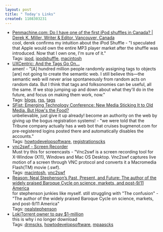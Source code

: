 ```yaml
---
layout: post
title: " Today's Links"
created: 1108303231
---
```


<ul class="jotsBookmarks">

<li><a href="http://www.penmachine.com/2005/02/do-i-have-one-of-first-ipod-shuffles.html"><span class="jotsBookmarkTitle">Penmachine.com: Do I have one of the first iPod shuffles in Canada? | Derek K. Miller, Writer &amp; Editor, Vancouver, Canada</span></a>
<br><span class="jotsBookmarkDescription">cool, derek confirms my intuition about the iPod Shuffle - &quot;I speculated that Apple would own the entire MP3 player market after the shuffle was introduced. Now that I own one, I'm sure of it.&quot;</span>
<br><span class="jotsBookmarkTags">Tags: <a href="http://www.jots.com/users/roland/ipod">ipod</a>, <a href="http://www.jots.com/users/roland/ipodshuffle">ipodshuffle</a>, <a href="http://www.jots.com/users/roland/macintosh">macintosh</a></span>
</li>

<li><a href="http://uxcentric.blogspot.com/2005/02/and-tags-go-on.html"><span class="jotsBookmarkTitle">UXCentric: And the Tags Go On...</span></a>
<br><span class="jotsBookmarkDescription">amen!  - &quot;[A] hundred million people randomly assigning tags to objects [are] not going to create the semantic web. I still believe this—the semantic web will never arise spontaneously from random acts on random data. But I think that tags and folksonomies can be useful, all the same. If we stop jumping up and down about what they'll do in the future, and focus on making them work, now.&quot;</span>
<br><span class="jotsBookmarkTags">Tags: <a href="http://www.jots.com/users/roland/blogs">blogs</a>, <a href="http://www.jots.com/users/roland/rss">rss</a>, <a href="http://www.jots.com/users/roland/tags">tags</a></span>
</li>

<li><a href="http://www.sfist.com/archives/2005/02/10/emerging_technology_conference_new_media_sticking_it_to_old_media_but_hows_the_food.php#more"><span class="jotsBookmarkTitle">SFist: Emerging Technology Conference: New Media Sticking It to Old Media. But How&#39;s the Food?</span></a>
<br><span class="jotsBookmarkDescription">unbelievable, just give it up already! become an authority on the web by giving up the bogus registration systems! - &quot;we were told that the Tribune company actually has a web bot that cruises bugmenot.com for pre-registered logins posted there and automatically disables the accounts.&quot;</span>
<br><span class="jotsBookmarkTags">Tags: <a href="http://www.jots.com/users/roland/howtodevelopsoftware">howtodevelopsoftware</a>, <a href="http://www.jots.com/users/roland/registrationscks">registrationscks</a></span>
</li>

<li><a href="http://www.unixuser.org/~euske/vnc2swf/"><span class="jotsBookmarkTitle">vnc2swf - Screen Recorder</span></a>
<br><span class="jotsBookmarkDescription">Must try this for screencasts - &quot;Vnc2swf is a screen recording tool for X-Window (X11), Windows and Mac OS Desktop. Vnc2swf captures live motion of a screen through VNC protocol and converts it a Macromedia Flash(TM) movie (.swf).</span>
<br><span class="jotsBookmarkTags">Tags: <a href="http://www.jots.com/users/roland/macintosh">macintosh</a>, <a href="http://www.jots.com/users/roland/vnc2swf">vnc2swf</a></span>
</li>

<li><a href="http://www.reason.com/0502/fe.mg.neal.shtml"><span class="jotsBookmarkTitle">Reason: Neal Stephenson’s Past, Present, and Future: The author of the widely praised Baroque Cycle on science, markets, and post-9/11 America</span></a>
<br><span class="jotsBookmarkDescription">for stephenson junkies like myself. still struggling with &quot;The confusion&quot; - &quot;The author of the widely praised Baroque Cycle on science, markets, and post-9/11 America&quot;</span>
<br><span class="jotsBookmarkTags">Tags: <a href="http://www.jots.com/users/roland/nealstephenson">nealstephenson</a></span>
</li>

<li><a href="http://www.earthtimes.org/articles/show/1581.html"><span class="jotsBookmarkTitle">LokiTorrent owner to pay $1-million</span></a>
<br><span class="jotsBookmarkDescription">this is why i no longer download</span>
<br><span class="jotsBookmarkTags">Tags: <a href="http://www.jots.com/users/roland/drmscks">drmscks</a>, <a href="http://www.jots.com/users/roland/howtodevelopsoftware">howtodevelopsoftware</a>, <a href="http://www.jots.com/users/roland/mpaascks">mpaascks</a></span>
</li>

</ul>



